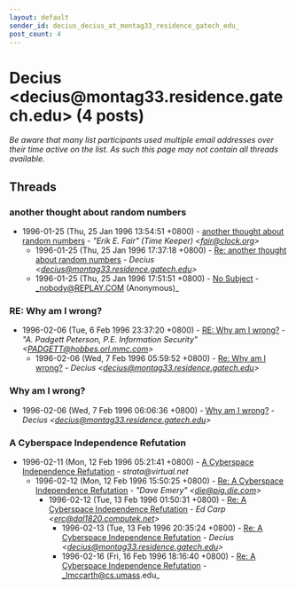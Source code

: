 ```yaml
---
layout: default
sender_id: decius_decius_at_montag33_residence_gatech_edu_
post_count: 4
---
```


# Decius <decius<span>@</span>montag33.residence.gatech.edu> (4 posts)

_Be aware that many list participants used multiple email addresses over their time active on the list. As such this page may not contain all threads available._

## Threads

### another thought about random numbers
+ 1996-01-25 (Thu, 25 Jan 1996 13:54:51 +0800) - [another thought about random numbers](/archive/1996/01/c71763456883adc65bb87d4fe73f68a0f5f0b51623614220a0f5f3aa9a76cff8) - _"Erik E. Fair"  (Time Keeper) \<fair@clock.org\>_
  + 1996-01-25 (Thu, 25 Jan 1996 17:37:18 +0800) - [Re: another thought about random numbers](/archive/1996/01/aadb61ddb1035c33f480f4038ed1ab91468f4969de3a4877557a64fecaaecf80) - _Decius \<decius@montag33.residence.gatech.edu\>_
  + 1996-01-25 (Thu, 25 Jan 1996 17:51:51 +0800) - [No Subject](/archive/1996/01/715173f726af4f0c3b9d315211384ed5f98a786040888efb7e444cb7a0ab1a00) - _nobody@REPLAY.COM (Anonymous)_

### RE: Why am I wrong?
+ 1996-02-06 (Tue, 6 Feb 1996 23:37:20 +0800) - [RE: Why am I wrong?](/archive/1996/02/5fc322b3b279417c90fbf62ed53d0d44c11ac9d0198283ae00a2d2fb5330b2f3) - _"A. Padgett Peterson, P.E. Information Security" \<PADGETT@hobbes.orl.mmc.com\>_
  + 1996-02-06 (Wed, 7 Feb 1996 05:59:52 +0800) - [Re: Why am I wrong?](/archive/1996/02/e79193436f4369d3a05bc038a7c00d9813dc96b4fd966ea29b17a448a8b3a6d7) - _Decius \<decius@montag33.residence.gatech.edu\>_

### Why am I wrong?
+ 1996-02-06 (Wed, 7 Feb 1996 06:06:36 +0800) - [Why am I wrong?](/archive/1996/02/f5caf14e918bae1408a86b1dab775e049b322c2b1053bce364988682f7c62b4b) - _Decius \<decius@montag33.residence.gatech.edu\>_

### A Cyberspace Independence Refutation
+ 1996-02-11 (Mon, 12 Feb 1996 05:21:41 +0800) - [A Cyberspace Independence Refutation](/archive/1996/02/172cb21fbe12472ed98d2449e4dec27da6ab3e999636fab4a68961aa0224c7c0) - _strata@virtual.net_
  + 1996-02-12 (Mon, 12 Feb 1996 15:50:25 +0800) - [Re: A Cyberspace Independence Refutation](/archive/1996/02/6f4c627036446f613356f95e4c36dde4934e23d21d41a3edeca4fa1962d6939d) - _"Dave Emery" \<die@pig.die.com\>_
    + 1996-02-12 (Tue, 13 Feb 1996 01:50:31 +0800) - [Re: A Cyberspace Independence Refutation](/archive/1996/02/2520e2f3c7cb9147ee57b028d27bcc9db4ee6e4373ce1f1952455de1c29f6980) - _Ed Carp \<erc@dal1820.computek.net\>_
      + 1996-02-13 (Tue, 13 Feb 1996 20:35:24 +0800) - [Re: A Cyberspace Independence Refutation](/archive/1996/02/75fe3ac08c0072b5fe7b5b07a353a7b09bd020eb418b1a7beae1bdd5d710aa09) - _Decius \<decius@montag33.residence.gatech.edu\>_
      + 1996-02-16 (Fri, 16 Feb 1996 18:16:40 +0800) - [Re: A Cyberspace Independence Refutation](/archive/1996/02/18a319bc656f5e9292b231d4e9ee661eae62c97f98d1cbbfd38d3784db78af5e) - _lmccarth@cs.umass.edu_

